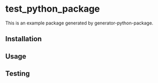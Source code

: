 # test_python_package
This is an example package generated by generator-python-package.

## Installation 

## Usage

## Testing
